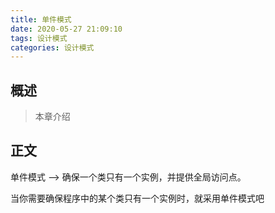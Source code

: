 ```yaml
---
title: 单件模式
date: 2020-05-27 21:09:10
tags: 设计模式
categories: 设计模式
---
```


## 概述

> 本章介绍

<!--more-->

## 正文

单件模式 -->  确保一个类只有一个实例，并提供全局访问点。

当你需要确保程序中的某个类只有一个实例时，就采用单件模式吧